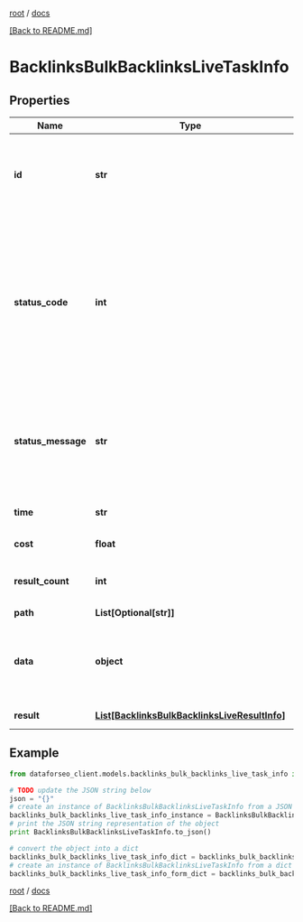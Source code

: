 [root](./../ "root") / [docs](./ "docs")

[[Back to README.md]](./../README.md "[Back to README.md]")

# BacklinksBulkBacklinksLiveTaskInfo

## Properties

Name | Type | Description | Notes
------------ | ------------- | ------------- | -------------
**id** | **str** | task identifier unique task identifier in our system in the UUID format | [optional]
**status_code** | **int** | status code of the task generated by DataForSEO, can be within the following range: 10000-60000 you can find the full list of the response codes here | [optional]
**status_message** | **str** | informational message of the task you can find the full list of general informational messages here | [optional]
**time** | **str** | execution time, seconds | [optional]
**cost** | **float** | total tasks cost, USD | [optional]
**result_count** | **int** | number of elements in the result array | [optional]
**path** | **List[Optional[str]]** | URL path | [optional]
**data** | **object** | contains the same parameters that you specified in the POST request | [optional]
**result** | [**List[BacklinksBulkBacklinksLiveResultInfo]**](BacklinksBulkBacklinksLiveResultInfo.md) | array of results | [optional]

## Example

```python
from dataforseo_client.models.backlinks_bulk_backlinks_live_task_info import BacklinksBulkBacklinksLiveTaskInfo

# TODO update the JSON string below
json = "{}"
# create an instance of BacklinksBulkBacklinksLiveTaskInfo from a JSON string
backlinks_bulk_backlinks_live_task_info_instance = BacklinksBulkBacklinksLiveTaskInfo.from_json(json)
# print the JSON string representation of the object
print BacklinksBulkBacklinksLiveTaskInfo.to_json()

# convert the object into a dict
backlinks_bulk_backlinks_live_task_info_dict = backlinks_bulk_backlinks_live_task_info_instance.to_dict()
# create an instance of BacklinksBulkBacklinksLiveTaskInfo from a dict
backlinks_bulk_backlinks_live_task_info_form_dict = backlinks_bulk_backlinks_live_task_info.from_dict(backlinks_bulk_backlinks_live_task_info_dict)
```

  

[root](./../ "root") / [docs](./ "docs")

[[Back to README.md]](./../README.md "[Back to README.md]")